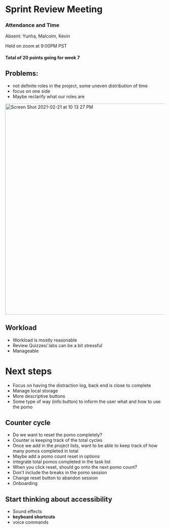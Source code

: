 # Sprint Review Meeting

### Attendance and Time
Absent: Yunha, Malcolm, Kevin

Held on zoom at 9:00PM PST

#### Total of 20 points going for week 7
## Problems:
- not definite roles in the project, some uneven distribution of time
- focus on one side
- Maybe reclarify what our roles are

<img width="666" alt="Screen Shot 2021-02-21 at 10 13 27 PM" src="https://user-images.githubusercontent.com/50184924/108665557-6e545580-7492-11eb-8c49-6a0c68c9d639.png">

## Workload
- Workload is mostly reasonable
- Review Quizzes/ labs can be a bit stressful
- Manageable

# Next steps
- Focus on having the distraction log, back end is close to complete
- Manage local storage
- More descriptive buttons
- Some type of way (info button) to inform the user what and how to use the pomo

## Counter cycle
- Do we want to reset the pomo completely?
- Counter is keeping track of the total cycles
- Once we add in the project lists, want to be able to keep track of how many pomos completed in total
- Maybe add a pomo count reset in options
- integrate total pomos completed in the task list
- When you click reset, should go onto the next pomo count?
- Don't include the breaks in the pomo session
- Change reset button to abandon session
- Onboarding

## Start thinking about accessibility
- Sound effects
- **keyboard shortcuts**
- voice commands 
